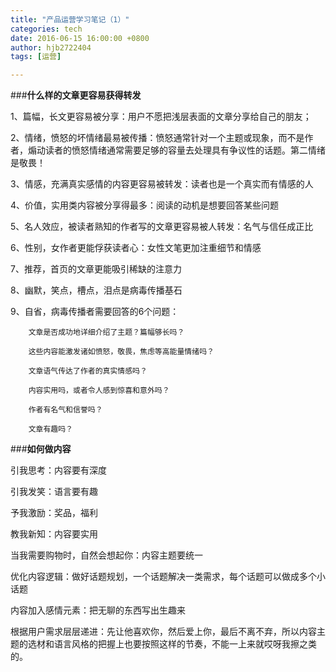 ```yaml
---
title: "产品运营学习笔记（1）"
categories: tech
date: 2016-06-15 16:00:00 +0800
author: hjb2722404
tags: [运营]

---
```


###**什么样的文章更容易获得转发**

1、篇幅，长文更容易被分享：用户不愿把浅层表面的文章分享给自己的朋友；

2、情绪，愤怒的坏情绪最易被传播：愤怒通常针对一个主题或现象，而不是作者，煽动读者的愤怒情绪通常需要足够的容量去处理具有争议性的话题。第二情绪是敬畏！

3、情感，充满真实感情的内容更容易被转发：读者也是一个真实而有情感的人

4、价值，实用类内容被分享得最多：阅读的动机是想要回答某些问题

5、名人效应，被读者熟知的作者写的文章更容易被人转发：名气与信任成正比

6、性别，女作者更能俘获读者心：女性文笔更加注重细节和情感

7、推荐，首页的文章更能吸引稀缺的注意力

8、幽默，笑点，槽点，泪点是病毒传播基石

9、自省，病毒传播者需要回答的6个问题：

        文章是否成功地详细介绍了主题？篇幅够长吗？
        
        这些内容能激发诸如愤怒，敬畏，焦虑等高能量情绪吗？
        
        文章语气传达了作者的真实情感吗？
        
        内容实用吗，或者令人感到惊喜和意外吗？
        
        作者有名气和信誉吗？
        
        文章有趣吗？




###**如何做内容**

引我思考：内容要有深度

引我发笑：语言要有趣

予我激励：奖品，福利

教我新知：内容要实用

当我需要购物时，自然会想起你：内容主题要统一

优化内容逻辑：做好话题规划，一个话题解决一类需求，每个话题可以做成多个小话题

内容加入感情元素：把无聊的东西写出生趣来

根据用户需求层层递进：先让他喜欢你，然后爱上你，最后不离不弃，所以内容主题的选材和语言风格的把握上也要按照这样的节奏，不能一上来就哎呀我擦之类的。
